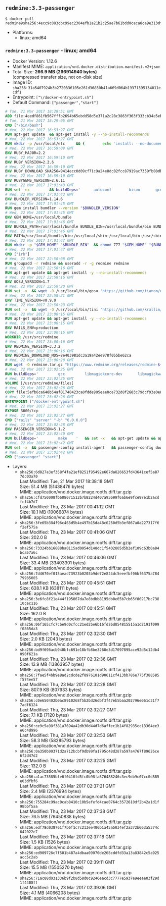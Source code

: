 ## `redmine:3.3-passenger`

```console
$ docker pull redmine@sha256:4ecc9c083cbc99ec2304efb1a21b2c25ae7b61bdd0caca8ca9e313dfd5155803
```

-	Platforms:
	-	linux; amd64

### `redmine:3.3-passenger` - linux; amd64

-	Docker Version: 1.12.6
-	Manifest MIME: `application/vnd.docker.distribution.manifest.v2+json`
-	Total Size: **266.9 MB (266914940 bytes)**  
	(compressed transfer size, not on-disk size)
-	Image ID: `sha256:31a5407924b3b2720336105e261d36830b41a669d064b19371395134011ecdf1`
-	Entrypoint: `["\/docker-entrypoint.sh"]`
-	Default Command: `["passenger","start"]`

```dockerfile
# Tue, 21 Mar 2017 18:28:51 GMT
ADD file:4eedf861fb567fffb2694b65ebdd58d5e371a2c28c3863f363f333cb34e5eb7b in / 
# Tue, 21 Mar 2017 18:29:05 GMT
CMD ["/bin/bash"]
# Wed, 22 Mar 2017 16:53:27 GMT
RUN apt-get update 	&& apt-get install -y --no-install-recommends 		bzip2 		ca-certificates 		libffi-dev 		libgdbm3 		libssl-dev 		libyaml-dev 		procps 		zlib1g-dev 	&& rm -rf /var/lib/apt/lists/*
# Wed, 22 Mar 2017 16:53:27 GMT
RUN mkdir -p /usr/local/etc 	&& { 		echo 'install: --no-document'; 		echo 'update: --no-document'; 	} >> /usr/local/etc/gemrc
# Wed, 22 Mar 2017 16:59:09 GMT
ENV RUBY_MAJOR=2.2
# Wed, 22 Mar 2017 16:59:10 GMT
ENV RUBY_VERSION=2.2.6
# Wed, 22 Mar 2017 16:59:10 GMT
ENV RUBY_DOWNLOAD_SHA256=9414ecc0d09cf71c9a24e8dc82fcc87919ac7359fb08db2791d6c32bfd157339
# Wed, 22 Mar 2017 16:59:10 GMT
ENV RUBYGEMS_VERSION=2.6.11
# Wed, 22 Mar 2017 17:01:43 GMT
RUN set -ex 		&& buildDeps=' 		autoconf 		bison 		gcc 		libbz2-dev 		libgdbm-dev 		libglib2.0-dev 		libncurses-dev 		libreadline-dev 		libxml2-dev 		libxslt-dev 		make 		ruby 		wget 		xz-utils 	' 	&& apt-get update 	&& apt-get install -y --no-install-recommends $buildDeps 	&& rm -rf /var/lib/apt/lists/* 		&& wget -O ruby.tar.xz "https://cache.ruby-lang.org/pub/ruby/${RUBY_MAJOR%-rc}/ruby-$RUBY_VERSION.tar.xz" 	&& echo "$RUBY_DOWNLOAD_SHA256 *ruby.tar.xz" | sha256sum -c - 		&& mkdir -p /usr/src/ruby 	&& tar -xJf ruby.tar.xz -C /usr/src/ruby --strip-components=1 	&& rm ruby.tar.xz 		&& cd /usr/src/ruby 		&& { 		echo '#define ENABLE_PATH_CHECK 0'; 		echo; 		cat file.c; 	} > file.c.new 	&& mv file.c.new file.c 		&& autoconf 	&& ./configure --disable-install-doc --enable-shared 	&& make -j"$(nproc)" 	&& make install 		&& apt-get purge -y --auto-remove $buildDeps 	&& cd / 	&& rm -r /usr/src/ruby 		&& gem update --system "$RUBYGEMS_VERSION"
# Wed, 22 Mar 2017 17:01:43 GMT
ENV BUNDLER_VERSION=1.14.6
# Wed, 22 Mar 2017 17:01:45 GMT
RUN gem install bundler --version "$BUNDLER_VERSION"
# Wed, 22 Mar 2017 17:01:45 GMT
ENV GEM_HOME=/usr/local/bundle
# Wed, 22 Mar 2017 17:01:46 GMT
ENV BUNDLE_PATH=/usr/local/bundle BUNDLE_BIN=/usr/local/bundle/bin BUNDLE_SILENCE_ROOT_WARNING=1 BUNDLE_APP_CONFIG=/usr/local/bundle
# Wed, 22 Mar 2017 17:01:46 GMT
ENV PATH=/usr/local/bundle/bin:/usr/local/sbin:/usr/local/bin:/usr/sbin:/usr/bin:/sbin:/bin
# Wed, 22 Mar 2017 17:01:47 GMT
RUN mkdir -p "$GEM_HOME" "$BUNDLE_BIN" 	&& chmod 777 "$GEM_HOME" "$BUNDLE_BIN"
# Wed, 22 Mar 2017 17:01:47 GMT
CMD ["irb"]
# Wed, 22 Mar 2017 22:58:08 GMT
RUN groupadd -r redmine && useradd -r -g redmine redmine
# Wed, 22 Mar 2017 22:58:16 GMT
RUN apt-get update && apt-get install -y --no-install-recommends 		ca-certificates 		wget 	&& rm -rf /var/lib/apt/lists/*
# Wed, 22 Mar 2017 22:58:16 GMT
ENV GOSU_VERSION=1.7
# Wed, 22 Mar 2017 22:58:20 GMT
RUN set -x 	&& wget -O /usr/local/bin/gosu "https://github.com/tianon/gosu/releases/download/$GOSU_VERSION/gosu-$(dpkg --print-architecture)" 	&& wget -O /usr/local/bin/gosu.asc "https://github.com/tianon/gosu/releases/download/$GOSU_VERSION/gosu-$(dpkg --print-architecture).asc" 	&& export GNUPGHOME="$(mktemp -d)" 	&& gpg --keyserver ha.pool.sks-keyservers.net --recv-keys B42F6819007F00F88E364FD4036A9C25BF357DD4 	&& gpg --batch --verify /usr/local/bin/gosu.asc /usr/local/bin/gosu 	&& rm -r "$GNUPGHOME" /usr/local/bin/gosu.asc 	&& chmod +x /usr/local/bin/gosu 	&& gosu nobody true
# Wed, 22 Mar 2017 22:58:21 GMT
ENV TINI_VERSION=v0.9.0
# Wed, 22 Mar 2017 22:58:23 GMT
RUN set -x 	&& wget -O /usr/local/bin/tini "https://github.com/krallin/tini/releases/download/$TINI_VERSION/tini" 	&& wget -O /usr/local/bin/tini.asc "https://github.com/krallin/tini/releases/download/$TINI_VERSION/tini.asc" 	&& export GNUPGHOME="$(mktemp -d)" 	&& gpg --keyserver ha.pool.sks-keyservers.net --recv-keys 6380DC428747F6C393FEACA59A84159D7001A4E5 	&& gpg --batch --verify /usr/local/bin/tini.asc /usr/local/bin/tini 	&& rm -r "$GNUPGHOME" /usr/local/bin/tini.asc 	&& chmod +x /usr/local/bin/tini 	&& tini -h
# Wed, 22 Mar 2017 23:00:15 GMT
RUN apt-get update && apt-get install -y --no-install-recommends 		imagemagick 		libmysqlclient18 		libpq5 		libsqlite3-0 				bzr 		git 		mercurial 		openssh-client 		subversion 	&& rm -rf /var/lib/apt/lists/*
# Wed, 22 Mar 2017 23:00:15 GMT
ENV RAILS_ENV=production
# Wed, 22 Mar 2017 23:00:15 GMT
WORKDIR /usr/src/redmine
# Wed, 22 Mar 2017 23:00:16 GMT
ENV REDMINE_VERSION=3.3.2
# Wed, 22 Mar 2017 23:00:16 GMT
ENV REDMINE_DOWNLOAD_MD5=8e403981dc3a19a42ee978f055be62ca
# Wed, 22 Mar 2017 23:00:20 GMT
RUN wget -O redmine.tar.gz "https://www.redmine.org/releases/redmine-${REDMINE_VERSION}.tar.gz" 	&& echo "$REDMINE_DOWNLOAD_MD5 redmine.tar.gz" | md5sum -c - 	&& tar -xvf redmine.tar.gz --strip-components=1 	&& rm redmine.tar.gz files/delete.me log/delete.me 	&& mkdir -p tmp/pdf public/plugin_assets 	&& chown -R redmine:redmine ./
# Wed, 22 Mar 2017 23:02:25 GMT
RUN buildDeps=' 		gcc 		libmagickcore-dev 		libmagickwand-dev 		libmysqlclient-dev 		libpq-dev 		libsqlite3-dev 		make 		patch 	' 	&& set -ex 	&& apt-get update && apt-get install -y $buildDeps --no-install-recommends 	&& rm -rf /var/lib/apt/lists/* 	&& bundle install --without development test 	&& for adapter in mysql2 postgresql sqlite3; do 		echo "$RAILS_ENV:" > ./config/database.yml; 		echo "  adapter: $adapter" >> ./config/database.yml; 		bundle install --without development test; 	done 	&& rm ./config/database.yml 	&& apt-get purge -y --auto-remove $buildDeps
# Wed, 22 Mar 2017 23:02:25 GMT
VOLUME [/usr/src/redmine/files]
# Wed, 22 Mar 2017 23:02:26 GMT
COPY file:5efb6ca648b54af01740423ca0fdde905eae0ce732d8f2683c79dcf93e0e86c5 in / 
# Wed, 22 Mar 2017 23:02:26 GMT
ENTRYPOINT ["/docker-entrypoint.sh"]
# Wed, 22 Mar 2017 23:02:27 GMT
EXPOSE 3000/tcp
# Wed, 22 Mar 2017 23:02:27 GMT
CMD ["rails" "server" "-b" "0.0.0.0"]
# Wed, 22 Mar 2017 23:02:28 GMT
ENV PASSENGER_VERSION=5.1.2
# Wed, 22 Mar 2017 23:02:40 GMT
RUN buildDeps=' 		make 	' 	&& set -x 	&& apt-get update && apt-get install -y --no-install-recommends $buildDeps && rm -rf /var/lib/apt/lists/* 	&& gem install passenger --version "$PASSENGER_VERSION" 	&& apt-get purge -y --auto-remove $buildDeps
# Wed, 22 Mar 2017 23:02:42 GMT
RUN set -x 	&& passenger-config install-agent 	&& passenger-config download-nginx-engine
# Wed, 22 Mar 2017 23:02:42 GMT
CMD ["passenger" "start"]
```

-	Layers:
	-	`sha256:6d827a3ef358f4fa21ef8251f95492e667da826653fd43641cef5a877dc03a70`  
		Last Modified: Tue, 21 Mar 2017 18:38:18 GMT  
		Size: 51.4 MB (51438476 bytes)  
		MIME: application/vnd.docker.image.rootfs.diff.tar.gzip
	-	`sha256:cfd750008fb608071512b7b8224d407a95699f6ab6e9fce97e1b2acdfcf4b7d7`  
		Last Modified: Thu, 23 Mar 2017 00:41:12 GMT  
		Size: 10.1 MB (10066874 bytes)  
		MIME: application/vnd.docker.image.rootfs.diff.tar.gzip
	-	`sha256:3fe65b384f96c463d5b4e497b15da48c0250d5b3ef867a0a227317f6f2ef575a`  
		Last Modified: Thu, 23 Mar 2017 00:41:06 GMT  
		Size: 202.0 B  
		MIME: application/vnd.docker.image.rootfs.diff.tar.gzip
	-	`sha256:73324bb16888ba0115ad0054d148dc1f5402805d5b2ef109c63b0a84bca57a6c`  
		Last Modified: Thu, 23 Mar 2017 00:46:06 GMT  
		Size: 33.4 MB (33403301 bytes)  
		MIME: application/vnd.docker.image.rootfs.diff.tar.gzip
	-	`sha256:7d4670ef015aead73923b0203b9de72e824dc5eeefbf06bf6375a78479935005`  
		Last Modified: Thu, 23 Mar 2017 00:45:51 GMT  
		Size: 638.1 KB (638111 bytes)  
		MIME: application/vnd.docker.image.rootfs.diff.tar.gzip
	-	`sha256:3e6fc8f21e444f195067da7e8bdbb8195db0e65b7cb65f00217bc73810cec116`  
		Last Modified: Thu, 23 Mar 2017 00:45:51 GMT  
		Size: 162.0 B  
		MIME: application/vnd.docker.image.rootfs.diff.tar.gzip
	-	`sha256:06f165cfc7cbe9d0cfcc21ed2be6b16fd26d854815515a1d2191f099f0865da3`  
		Last Modified: Thu, 23 Mar 2017 02:32:30 GMT  
		Size: 2.0 KB (2043 bytes)  
		MIME: application/vnd.docker.image.rootfs.diff.tar.gzip
	-	`sha256:bd9f696acb940bfc691e18bfb8be3260e3d17097895ace92d5c12db4090f621a`  
		Last Modified: Thu, 23 Mar 2017 02:32:36 GMT  
		Size: 13.9 MB (13863957 bytes)  
		MIME: application/vnd.docker.image.rootfs.diff.tar.gzip
	-	`sha256:7fae5f4bb9e8ad2cdcde2f8976101d90611cf413bb786e775f388585f574ee57`  
		Last Modified: Thu, 23 Mar 2017 02:32:28 GMT  
		Size: 807.9 KB (807933 bytes)  
		MIME: application/vnd.docker.image.rootfs.diff.tar.gzip
	-	`sha256:c0e650402b0ac8910268f5b2bd26dbf3f47eb5baa202796e061c31f77adf6124`  
		Last Modified: Thu, 23 Mar 2017 02:32:27 GMT  
		Size: 7.1 KB (7120 bytes)  
		MIME: application/vnd.docker.image.rootfs.diff.tar.gzip
	-	`sha256:ce9c5a98f381a7694a42db30d44d7d6affec1b14f82935cc13364ee3e6c4d996`  
		Last Modified: Thu, 23 Mar 2017 02:32:53 GMT  
		Size: 58.3 MB (58285793 bytes)  
		MIME: application/vnd.docker.image.rootfs.diff.tar.gzip
	-	`sha256:0a350b00371d2a712bcbf9db99fa1795c48d287a597a4767f89626ce6f2d47d2`  
		Last Modified: Thu, 23 Mar 2017 02:32:25 GMT  
		Size: 132.0 B  
		MIME: application/vnd.docker.image.rootfs.diff.tar.gzip
	-	`sha256:a1ac73585bfe6f0410fd5fc0b98fa576488246c3ec9db9c07cc0d885e03dfbf6`  
		Last Modified: Thu, 23 Mar 2017 02:37:21 GMT  
		Size: 2.4 MB (2376994 bytes)  
		MIME: application/vnd.docker.image.rootfs.diff.tar.gzip
	-	`sha256:755284c99ac0cab8410c10b5efefd4cae0764c3572610df2b42a1d1f98bbf5aa`  
		Last Modified: Thu, 23 Mar 2017 02:37:38 GMT  
		Size: 76.5 MB (76450838 bytes)  
		MIME: application/vnd.docker.image.rootfs.diff.tar.gzip
	-	`sha256:edf78d038761f7b6f1c7c213ee406b1a45a5034ef2a372b663a5374c642022e7`  
		Last Modified: Thu, 23 Mar 2017 02:37:18 GMT  
		Size: 1.5 KB (1526 bytes)  
		MIME: application/vnd.docker.image.rootfs.diff.tar.gzip
	-	`sha256:ed909726c7f501b487a4dbaa09070de268cddfd33a13a83842c5a925acc5c2ab`  
		Last Modified: Thu, 23 Mar 2017 02:39:11 GMT  
		Size: 15.5 MB (15505270 bytes)  
		MIME: application/vnd.docker.image.rootfs.diff.tar.gzip
	-	`sha256:71ac88d031336b9f2b8d58d0c9246eacd3c7777e5937e9eeae03f29d1f4408ff`  
		Last Modified: Thu, 23 Mar 2017 02:39:06 GMT  
		Size: 4.1 MB (4066208 bytes)  
		MIME: application/vnd.docker.image.rootfs.diff.tar.gzip
